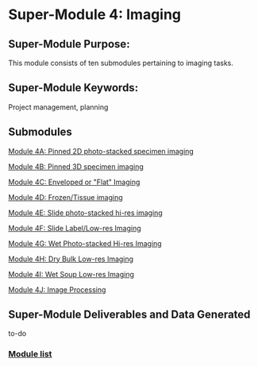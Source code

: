 # Super-Module 4: Imaging

## Super-Module Purpose:
This module consists of ten submodules pertaining to imaging tasks.

## Super-Module Keywords:
Project management, planning

## Submodules
[Module 4A: Pinned 2D photo-stacked specimen imaging](module_4A.md)

[Module 4B: Pinned 3D specimen imaging](module_4B.md)

[Module 4C: Enveloped or "Flat" Imaging](module_4C.md)

[Module 4D: Frozen/Tissue imaging](module_4D.md)

[Module 4E: Slide photo-stacked hi-res imaging](module_4E.md)

[Module 4F: Slide Label/Low-res Imaging](module_4F.md)

[Module 4G: Wet Photo-stacked Hi-res Imaging](module_4G.md)

[Module 4H: Dry Bulk Low-res Imaging](module_4H.md)

[Module 4I: Wet Soup Low-res Imaging](module_4I.md)

[Module 4J: Image Processing](module_4J.md)

## Super-Module Deliverables and Data Generated
to-do

### [Module list](https://entcollnet.github.io/BugFlow/modules/)
